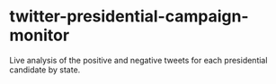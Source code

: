 # twitter-presidential-campaign-monitor
Live analysis of the positive and negative tweets for each presidential candidate by state.
